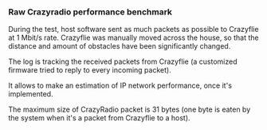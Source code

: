 ### Raw Crazyradio performance benchmark

During the test, host software sent as much packets as possible to Crazyflie at 1 Mbit/s rate.
Crazyflie was manually moved across the house, so that the distance and amount of obstacles have been significantly changed.

The log is tracking the received packets from Crazyflie (a customized firmware tried to reply to every incoming packet).

It allows to make an estimation of IP network performance, once it's implemented.

The maximum size of CrazyRadio packet is 31 bytes (one byte is eaten by the system when it's a packet from Crazyflie to a host).
